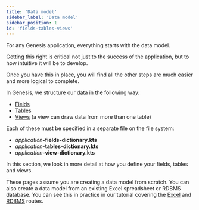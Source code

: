 ```yaml
---
title: 'Data model'
sidebar_label: 'Data model'
sidebar_position: 1
id: 'fields-tables-views'
---
```




For any Genesis application, everything starts with the data model. 

Getting this right is critical not just to the success of the application, but to how intuitive it will be to develop.

Once you have this in place, you will find all the other steps are much easier and more logical to complete.

In Genesis, we structure our data in the following way:

* [Fields](../../../database/fields-tables-views/fields/)
* [Tables](../../../database/fields-tables-views/tables/)
* [Views](../../../database/fields-tables-views/views/) (a view can draw data from more than one table)

Each of these must be specified in a separate file on the file system:

* _application_**-fields-dictionary.kts**
* _application_**-tables-dictionary.kts**
* _application_**-view-dictionary.kts**

In this section, we look in more detail at how you define your fields, tables and views.

These pages assume you are creating a data model from scratch. You can also create a data model from an existing Excel spreadsheet or RDBMS database. You can see this in practice in our tutorial covering the [Excel](/) and [RDBMS](/) routes.

<!-- TODO: Fix Excel and RDBMS tutorial links -->
